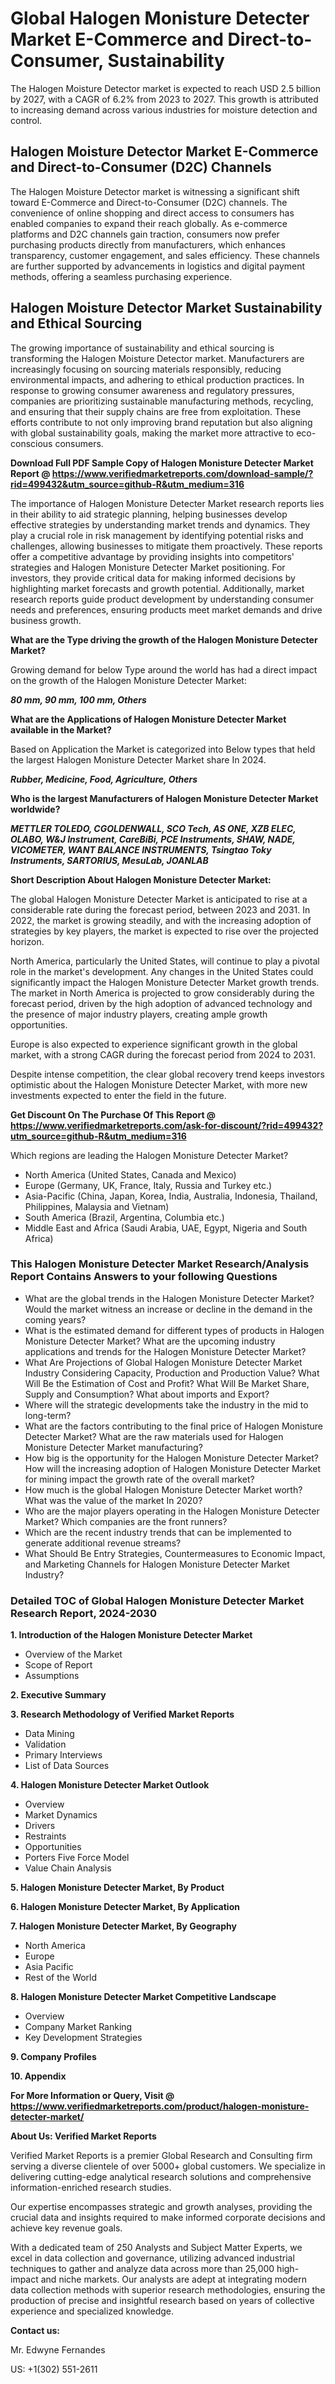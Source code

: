 <h1>Global Halogen Monisture Detecter Market E-Commerce and Direct-to-Consumer, Sustainability</h1><p class=""><p>The Halogen Moisture Detector market is expected to reach USD 2.5 billion by 2027, with a CAGR of 6.2% from 2023 to 2027. This growth is attributed to increasing demand across various industries for moisture detection and control.</p> <h2>Halogen Moisture Detector Market E-Commerce and Direct-to-Consumer (D2C) Channels</h2> <p>The Halogen Moisture Detector market is witnessing a significant shift toward E-Commerce and Direct-to-Consumer (D2C) channels. The convenience of online shopping and direct access to consumers has enabled companies to expand their reach globally. As e-commerce platforms and D2C channels gain traction, consumers now prefer purchasing products directly from manufacturers, which enhances transparency, customer engagement, and sales efficiency. These channels are further supported by advancements in logistics and digital payment methods, offering a seamless purchasing experience.</p> <h2>Halogen Moisture Detector Market Sustainability and Ethical Sourcing</h2> <p>The growing importance of sustainability and ethical sourcing is transforming the Halogen Moisture Detector market. Manufacturers are increasingly focusing on sourcing materials responsibly, reducing environmental impacts, and adhering to ethical production practices. In response to growing consumer awareness and regulatory pressures, companies are prioritizing sustainable manufacturing methods, recycling, and ensuring that their supply chains are free from exploitation. These efforts contribute to not only improving brand reputation but also aligning with global sustainability goals, making the market more attractive to eco-conscious consumers.</p> </p><p class=""><strong>Download Full PDF Sample Copy of Halogen Monisture Detecter Market Report @ <a href="https://www.verifiedmarketreports.com/download-sample/?rid=499432&utm_source=github-R&utm_medium=316" target="_blank">https://www.verifiedmarketreports.com/download-sample/?rid=499432&utm_source=github-R&utm_medium=316</a></strong></p><p>The importance of&nbsp;Halogen Monisture Detecter Market research reports lies in their ability to aid strategic planning, helping businesses develop effective strategies by understanding market trends and dynamics. They play a crucial role in risk management by identifying potential risks and challenges, allowing businesses to mitigate them proactively. These reports offer a competitive advantage by providing insights into competitors' strategies and Halogen Monisture Detecter Market positioning. For investors, they provide critical data for making informed decisions by highlighting market forecasts and growth potential. Additionally, market research reports guide product development by understanding consumer needs and preferences, ensuring products meet market demands and drive business growth.</p><p><strong>What are the&nbsp;Type driving the growth of the Halogen Monisture Detecter Market?</strong></p><p id="" class="">Growing demand for below Type around the world has had a direct impact on the growth of the Halogen Monisture Detecter Market:</p><p class=""><em><strong>80 mm, 90 mm, 100 mm, Others</strong></em></p><p class=""><strong>What are the&nbsp;Applications&nbsp;of Halogen Monisture Detecter Market available in the Market?</strong></p><p id="" class="">Based on Application the Market is categorized into Below types that held the largest Halogen Monisture Detecter Market share In 2024.</p><p class=""><em><strong>Rubber, Medicine, Food, Agriculture, Others</strong></em></p><p class=""><strong>Who is the largest Manufacturers of Halogen Monisture Detecter Market worldwide?</strong></p><p><em><strong>METTLER TOLEDO, CGOLDENWALL, SCO Tech, AS ONE, XZB ELEC, OLABO, W&J Instrument, CareBiBi, PCE Instruments, SHAW, NADE, VICOMETER, WANT BALANCE INSTRUMENTS, Tsingtao Toky Instruments, SARTORIUS, MesuLab, JOANLAB</strong></em></p><p id="" class=""><strong>Short Description About Halogen Monisture Detecter Market:</strong></p><p>The global Halogen Monisture Detecter Market is anticipated to rise at a considerable rate during the forecast period, between 2023 and 2031. In 2022, the market is growing steadily, and with the increasing adoption of strategies by key players, the market is expected to rise over the projected horizon.</p><p>North America, particularly the United States, will continue to play a pivotal role in the market's development. Any changes in the United States could significantly impact the Halogen Monisture Detecter Market growth trends. The market in North America is projected to grow considerably during the forecast period, driven by the high adoption of advanced technology and the presence of major industry players, creating ample growth opportunities.</p><p>Europe is also expected to experience significant growth in the global market, with a strong CAGR during the forecast period from 2024 to 2031.</p><p>Despite intense competition, the clear global recovery trend keeps investors optimistic about the Halogen Monisture Detecter Market, with more new investments expected to enter the field in the future.</p><p id="" class=""><strong>Get Discount On The Purchase Of This Report @ <a href="https://www.verifiedmarketreports.com/ask-for-discount/?rid=499432?utm_source=github-R&utm_medium=316" target="_blank">https://www.verifiedmarketreports.com/ask-for-discount/?rid=499432?utm_source=github-R&utm_medium=316</a></strong></p><p class="">Which regions are leading the Halogen Monisture Detecter Market?</p><ul><li>North America (United States, Canada and Mexico)</li><li>Europe (Germany, UK, France, Italy, Russia and Turkey etc.)</li><li>Asia-Pacific (China, Japan, Korea, India, Australia, Indonesia, Thailand, Philippines, Malaysia and Vietnam)</li><li>South America (Brazil, Argentina, Columbia etc.)</li><li>Middle East and Africa (Saudi Arabia, UAE, Egypt, Nigeria and South Africa)</li></ul><h3 id="" class="">This Halogen Monisture Detecter Market Research/Analysis Report Contains Answers to your following Questions</h3><ul><li>What are the global trends in the Halogen Monisture Detecter Market? Would the market witness an increase or decline in the demand in the coming years?</li><li>What is the estimated demand for different types of products in Halogen Monisture Detecter Market? What are the upcoming industry applications and trends for the Halogen Monisture Detecter Market?</li><li>What Are Projections of Global Halogen Monisture Detecter Market Industry Considering Capacity, Production and Production Value? What Will Be the Estimation of Cost and Profit? What Will Be Market Share, Supply and Consumption? What about imports and Export?</li><li>Where will the strategic developments take the industry in the mid to long-term?</li><li>What are the factors contributing to the final price of Halogen Monisture Detecter Market? What are the raw materials used for Halogen Monisture Detecter Market manufacturing?</li><li>How big is the opportunity for the Halogen Monisture Detecter Market? How will the increasing adoption of Halogen Monisture Detecter Market for mining impact the growth rate of the overall market?</li><li>How much is the global Halogen Monisture Detecter Market worth? What was the value of the market In 2020?</li><li>Who are the major players operating in the Halogen Monisture Detecter Market? Which companies are the front runners?</li><li>Which are the recent industry trends that can be implemented to generate additional revenue streams?</li><li>What Should Be Entry Strategies, Countermeasures to Economic Impact, and Marketing Channels for Halogen Monisture Detecter Market Industry?</li></ul><h3 id="" class="">Detailed TOC of Global Halogen Monisture Detecter Market Research Report, 2024-2030</h3><p id="" class=""><strong>1. Introduction of the Halogen Monisture Detecter Market</strong></p><ul><li>Overview of the Market</li><li>Scope of Report</li><li>Assumptions</li></ul><p id="" class=""><strong>2. Executive Summary</strong></p><p id="" class=""><strong>3. Research Methodology of Verified Market Reports</strong></p><ul><li>Data Mining</li><li>Validation</li><li>Primary Interviews</li><li>List of Data Sources</li></ul><p id="" class=""><strong>4. Halogen Monisture Detecter Market Outlook</strong></p><ul><li>Overview</li><li>Market Dynamics</li><li>Drivers</li><li>Restraints</li><li>Opportunities</li><li>Porters Five Force Model</li><li>Value Chain Analysis</li></ul><p id="" class=""><strong>5. Halogen Monisture Detecter Market, By Product</strong></p><p id="" class=""><strong>6. Halogen Monisture Detecter Market, By Application</strong></p><p id="" class=""><strong>7. Halogen Monisture Detecter Market, By Geography</strong></p><ul><li>North America</li><li>Europe</li><li>Asia Pacific</li><li>Rest of the World</li></ul><p id="" class=""><strong>8. Halogen Monisture Detecter Market Competitive Landscape</strong></p><ul><li>Overview</li><li>Company Market Ranking</li><li>Key Development Strategies</li></ul><p id="" class=""><strong>9. Company Profiles</strong></p><p id="" class=""><strong>10. Appendix</strong></p><p id="" class=""><strong>For More Information or Query, Visit @ <a href="https://www.verifiedmarketreports.com/product/halogen-monisture-detecter-market/" target="_blank">https://www.verifiedmarketreports.com/product/halogen-monisture-detecter-market/</a></strong></p><p id="" class=""><strong>About Us: Verified Market Reports</strong></p><p id="" class="">Verified Market Reports is a premier Global Research and Consulting firm serving a diverse clientele of over 5000+ global customers. We specialize in delivering cutting-edge analytical research solutions and comprehensive information-enriched research studies.</p><p id="" class="">Our expertise encompasses strategic and growth analyses, providing the crucial data and insights required to make informed corporate decisions and achieve key revenue goals.</p><p id="" class="">With a dedicated team of 250 Analysts and Subject Matter Experts, we excel in data collection and governance, utilizing advanced industrial techniques to gather and analyze data across more than 25,000 high-impact and niche markets. Our analysts are adept at integrating modern data collection methods with superior research methodologies, ensuring the production of precise and insightful research based on years of collective experience and specialized knowledge.</p><p id="" class=""><strong>Contact us:</strong></p><p id="" class="">Mr. Edwyne Fernandes</p><p id="" class="">US: +1(302) 551-2611</p>